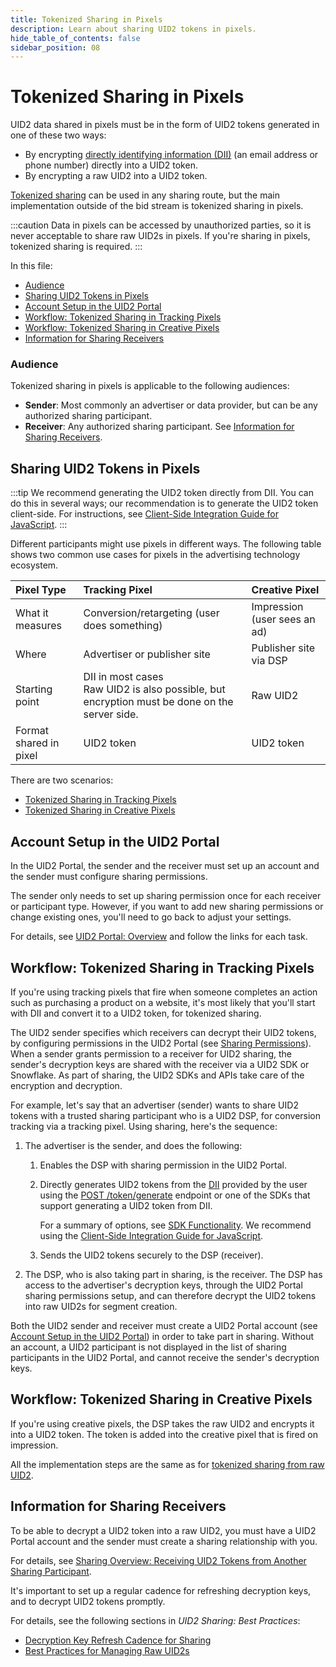 ```yaml
---
title: Tokenized Sharing in Pixels
description: Learn about sharing UID2 tokens in pixels.
hide_table_of_contents: false
sidebar_position: 08
---
```


# Tokenized Sharing in Pixels

UID2 data shared in pixels must be in the form of UID2 tokens generated in one of these two ways:

- By encrypting [directly identifying information (DII)](../ref-info/glossary-uid.md#gl-dii) (an email address or phone number) directly into a UID2 token.
- By encrypting a raw UID2 into a UID2 token.

[Tokenized sharing](../ref-info/glossary-uid.md#gl-tokenized-sharing) can be used in any sharing route, but the main implementation outside of the bid stream is tokenized sharing in pixels. 

:::caution
Data in pixels can be accessed by unauthorized parties, so it is never acceptable to share raw UID2s in pixels. If you're sharing in pixels, tokenized sharing is required.
:::

In this file:

- [Audience](#audience)
- [Sharing UID2 Tokens in Pixels](#sharing-uid2-tokens-in-pixels)
- [Account Setup in the UID2 Portal](#account-setup-in-the-uid2-portal)
- [Workflow: Tokenized Sharing in Tracking Pixels](#workflow-tokenized-sharing-in-tracking-pixels)
- [Workflow: Tokenized Sharing in Creative Pixels](#workflow-tokenized-sharing-in-creative-pixels)
- [Information for Sharing Receivers](#information-for-sharing-receivers)

### Audience

Tokenized sharing in pixels is applicable to the following audiences:

- **Sender**: Most commonly an advertiser or data provider, but can be any authorized sharing participant.
- **Receiver**: Any authorized sharing participant. See [Information for Sharing Receivers](#information-for-sharing-receivers).

## Sharing UID2 Tokens in Pixels

:::tip
We recommend generating the UID2 token directly from DII. You can do this in several ways; our recommendation is to generate the UID2 token client-side. For instructions, see [Client-Side Integration Guide for JavaScript](../guides/publisher-client-side.md).
:::

Different participants might use pixels in different ways. The following table shows two common use cases for pixels in the advertising technology ecosystem.

Pixel Type |  Tracking Pixel | Creative Pixel |
| :--- | :--- | :--- |
| What it measures | Conversion/retargeting (user does something) | Impression (user sees an ad) |
| Where | Advertiser or publisher site | Publisher site via DSP |
| Starting point | DII in most cases<br/>Raw UID2 is also possible, but encryption must be done on the server side. | Raw UID2 |
| Format shared in pixel | UID2 token | UID2 token |

There are two scenarios:

- [Tokenized Sharing in Tracking Pixels](#workflow-tokenized-sharing-in-tracking-pixels)
- [Tokenized Sharing in Creative Pixels](#workflow-tokenized-sharing-in-creative-pixels)

## Account Setup in the UID2 Portal

In the UID2 Portal, the sender and the receiver must set up an account and the sender must configure sharing permissions.

The sender only needs to set up sharing permission once for each receiver or participant type. However, if you want to add new sharing permissions or change existing ones, you'll need to go back to adjust your settings.

For details, see [UID2 Portal: Overview](../portal/portal-overview.md) and follow the links for each task.

## Workflow: Tokenized Sharing in Tracking Pixels

If you're using tracking pixels that fire when someone completes an action such as purchasing a product on a website, it's most likely that you'll start with DII and convert it to a UID2 token, for tokenized sharing.

The UID2 sender specifies which receivers can decrypt their UID2 tokens, by configuring permissions in the UID2 Portal (see [Sharing Permissions](../portal/sharing-permissions.md)). When a sender grants permission to a receiver for UID2 sharing, the sender's decryption keys are shared with the receiver via a UID2 SDK or Snowflake. As part of sharing, the UID2 SDKs and APIs take care of the encryption and decryption.

For example, let's say that an advertiser (sender) wants to share UID2 tokens with a trusted sharing participant who is a UID2 DSP, for conversion tracking via a tracking pixel. Using sharing, here's the sequence:

1. The advertiser is the sender, and does the following:

   1. Enables the DSP with sharing permission in the UID2 Portal.

   2. Directly generates UID2 tokens from the [DII](../ref-info/glossary-uid.md#gl-dii) provided by the user using the [POST&nbsp;/token/generate](../endpoints/post-token-generate.md) endpoint or one of the SDKs that support generating a UID2 token from DII.
   
      For a summary of options, see [SDK Functionality](../sdks/summary-sdks.md#sdk-functionality). We recommend using the [Client-Side Integration Guide for JavaScript](../guides/publisher-client-side.md).
   
   3. Sends the UID2 tokens securely to the DSP (receiver).

2. The DSP, who is also taking part in sharing, is the receiver. The DSP has access to the advertiser's decryption keys, through the UID2 Portal sharing permissions setup, and can therefore decrypt the UID2 tokens into raw UID2s for segment creation.

Both the UID2 sender and receiver must create a UID2 Portal account (see [Account Setup in the UID2 Portal](#account-setup-in-the-uid2-portal)) in order to take part in sharing. Without an account, a UID2 participant is not displayed in the list of sharing participants in the UID2 Portal, and cannot receive the sender's decryption keys.

## Workflow: Tokenized Sharing in Creative Pixels

If you're using creative pixels, the DSP takes the raw UID2 and encrypts it into a UID2 token. The token is added into the creative pixel that is fired on impression.

All the implementation steps are the same as for [tokenized sharing from raw UID2](sharing-tokenized-from-raw.md).

## Information for Sharing Receivers

To be able to decrypt a UID2 token into a raw UID2, you must have a UID2 Portal account and the sender must create a sharing relationship with you.

For details, see [Sharing Overview: Receiving UID2 Tokens from Another Sharing Participant](sharing-tokenized-overview.md#receiving-uid2-tokens-from-another-sharing-participant).

It's important to set up a regular cadence for refreshing decryption keys, and to decrypt UID2 tokens promptly.

For details, see the following sections in *UID2 Sharing: Best Practices*:

- [Decryption Key Refresh Cadence for Sharing](sharing-best-practices.md#decryption-key-refresh-cadence-for-sharing)
- [Best Practices for Managing Raw UID2s](sharing-best-practices.md#best-practices-for-managing-raw-uid2s)
